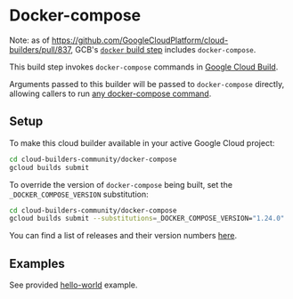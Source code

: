 # Docker-compose

Note: as of https://github.com/GoogleCloudPlatform/cloud-builders/pull/837, GCB's [`docker` build step](https://github.com/GoogleCloudPlatform/cloud-builders/tree/master/docker) includes `docker-compose`.

This build step invokes `docker-compose` commands in [Google Cloud Build](http://cloud.google.com/cloud-build/).

Arguments passed to this builder will be passed to `docker-compose` directly,
allowing callers to run [any docker-compose
command](https://docs.docker.com/compose/reference/overview/).

## Setup

To make this cloud builder available in your active Google Cloud project:

```bash
cd cloud-builders-community/docker-compose
gcloud builds submit
```

To override the version of `docker-compose` being built, set the `_DOCKER_COMPOSE_VERSION` substitution:

```bash
cd cloud-builders-community/docker-compose
gcloud builds submit --substitutions=_DOCKER_COMPOSE_VERSION="1.24.0"
```

You can find a list of releases and their version numbers [here](https://github.com/docker/compose/releases).

## Examples

See provided [hello-world](./examples/hello-world/) example.
